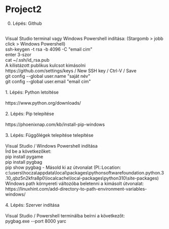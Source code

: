 # Project2
0. Lépés: Github<br>
<br>
    Visual Studio terminal vagy Windows Powershell indítása: (Stargomb > jobb click > Windows Powershell)<br>
    ssh-keygen -t rsa -b 4096 -C "email cim"<br>
    enter 3-szor<br>
    cat ~/.ssh/id_rsa.pub<br>
    A kilistázott publikus kulcsot kimásolni<br>
    https://github.com/settings/keys    /   New SSH key   /   Ctrl-V    /    Save<br>
    git config --global user.name "saját név"<br>
    git config --global user.email "email cim"<br>
<br>
1. Lépés: Python letoltése<br>
<br>
    https://www.python.org/downloads/<br>
<br>
2. Lépés: Pip telepítése<br>
<br>
    https://phoenixnap.com/kb/install-pip-windows<br>
<br>
3. Lépés: Függőlégek telepítése telepítése<br>
<br>
    Visual Studio / Windows Powershell indítása<br>
    Írd be a következőket:<br>
    pip install pygame<br>
    pip install pygbag<br>
    pip show pygbag - Másold ki az útvonalat (Pl.:Location: c:\users\hocza\appdata\local\packages\pythonsoftwarefoundation.python.3.10_qbz5n2kfra8p0\localcache\local-packages\python310\site-packages)<br>
    Windows path környereti változóba beletenni a kimásolt útvonalat: https://linuxhint.com/add-directory-to-path-environment-variables-windows/<br>
<br>
4. Lépés: Szerver indítása<br>
<br>
    Visual Studio / Powershell terminálba beírni a következőt: <br>
    pygbag.exe --port 8000 yarc<br>
